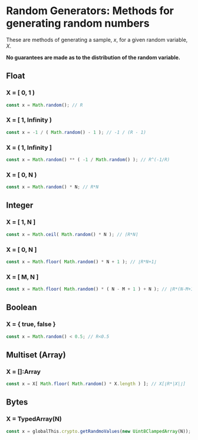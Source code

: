 # Random Generators: Methods for generating random numbers

These are methods of generating a sample, *x*, for a given random variable, *X*.

**No guarantees are made as to the distribution of the random variable.**

## Float

### X = [ 0, 1 )

```javascript
const x = Math.random(); // R
```

### X = [ 1, Infinity )

```javascript
const x = -1 / ( Math.random() - 1 ); // -1 / (R - 1)
```

### X = ( 1, Infinity ]

```javascript
const x = Math.random() ** ( -1 / Math.random() ); // R^(-1/R)
```

### X = [ 0, N ) 

```javascript
const x = Math.random() * N; // R*N
```

## Integer

### X = [ 1, N ]

```javascript
const x = Math.ceil( Math.random() * N ); // ⌈R*N⌉
```

### X = [ 0, N ]

```javascript
const x = Math.floor( Math.random() * N + 1 ); // ⌊R*N+1⌋
```

### X = [ M, N ]

```javascript
const x = Math.floor( Math.random() * ( N - M + 1 ) + N ); // ⌊R*(N-M+1)+N⌋
```

## Boolean

### X = { true, false }

```javascript
const x = Math.random() < 0.5; // R<0.5
```

## Multiset (Array)

### X = []:Array<any>

```javascript
const x = X[ Math.floor( Math.random() * X.length ) ]; // X[⌊R*|X|⌋]
```

## Bytes

### X = TypedArray<number>(N)

```javascript
const x = globalThis.crypto.getRandmoValues(new Uint8ClampedArray(N)); // X[⌊R*|X|⌋]
```
